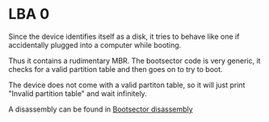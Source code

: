 # LBA 0

Since the device identifies itself as a disk, it tries to behave like one if
accidentally plugged into a computer while booting.

Thus it contains a rudimentary MBR. The bootsector code is very generic, it
checks for a valid partition table and then goes on to try to boot. 

The device does not come with a valid partiton table, so it will just print
"Invalid partition table" and wait infinitely.

A disassembly can be found in [Bootsector disassembly](lba0-disassembly.txt)